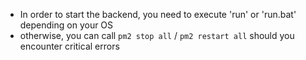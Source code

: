 * In order to start the backend, you need to execute 'run' or 'run.bat' depending on your OS
* otherwise, you can call `pm2 stop all` / `pm2 restart all` should you encounter critical errors
